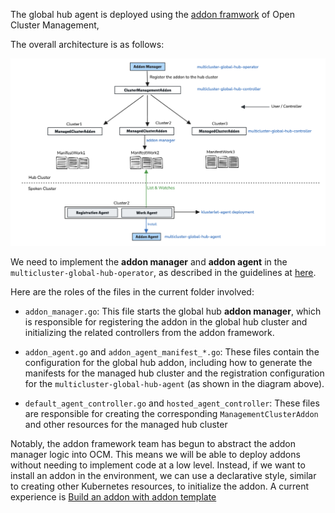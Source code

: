 The global hub agent is deployed using the [addon framwork](https://github.com/open-cluster-management-io/addon-framework) of Open Cluster Management, 

The overall architecture is as follows:

![alt text](./../../../../doc/images/global-hub-agent-architecure.png)

We need to implement the **addon manager** and **addon agent** in the `multicluster-global-hub-operator`, as described in the guidelines at [here](https://github.com/open-cluster-management-io/enhancements/tree/main/enhancements/sig-architecture/8-addon-framework).

Here are the roles of the files in the current folder involved:

- `addon_manager.go`:  This file starts the global hub **addon manager**, which is responsible for registering the addon in the global hub cluster and initializing the related controllers from the addon framework.

- `addon_agent.go` and `addon_agent_manifest_*.go`: These files contain the configuration for the global hub addon, including how to generate the manifests for the managed hub cluster and the registration configuration for the `multicluster-global-hub-agent` (as shown in the diagram above).

- `default_agent_controller.go` and `hosted_agent_controller`: These files are responsible for creating the corresponding `ManagementClusterAddon` and other resources for the managed hub cluster

Notably, the addon framework team has begun to abstract the addon manager logic into OCM. This means we will be able to deploy addons without needing to implement code at a low level. Instead, if we want to install an addon in the environment, we can use a declarative style, similar to creating other Kubernetes resources, to initialize the addon. A current experience is [Build an addon with addon template](https://open-cluster-management.io/docs/developer-guides/addon/#build-an-addon-with-template)